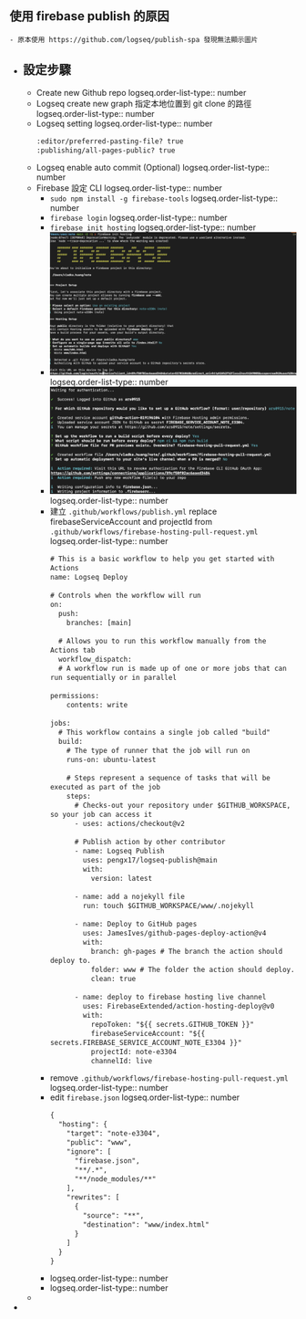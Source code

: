 ## 使用 firebase publish 的原因
	- 原本使用 https://github.com/logseq/publish-spa 發現無法顯示圖片
- ## 設定步驟
	- Create new Github repo
	  logseq.order-list-type:: number
	- Logseq create new graph 指定本地位置到 git clone 的路徑
	  logseq.order-list-type:: number
	- Logseq setting
	  logseq.order-list-type:: number
	  ```
	  :editor/preferred-pasting-file? true
	  :publishing/all-pages-public? true
	  ```
	- Logseq enable auto commit (Optional)
	  logseq.order-list-type:: number
	- Firebase 設定 CLI
	  logseq.order-list-type:: number
		- `sudo npm install -g firebase-tools`
		  logseq.order-list-type:: number
		- `firebase login`
		  logseq.order-list-type:: number
		- `firebase init hosting`
		  logseq.order-list-type:: number
		- ![image.png](../assets/image_1719212096536_0.png)
		  logseq.order-list-type:: number
		- ![image.png](../assets/image_1719212150032_0.png)
		  logseq.order-list-type:: number
		- 建立 `.github/workflows/publish.yml` replace firebaseServiceAccount and projectId from `.github/workflows/firebase-hosting-pull-request.yml`
		  logseq.order-list-type:: number
		  ```
		  # This is a basic workflow to help you get started with Actions
		  name: Logseq Deploy
		  
		  # Controls when the workflow will run
		  on:
		    push:
		      branches: [main]
		  
		    # Allows you to run this workflow manually from the Actions tab
		    workflow_dispatch:
		    # A workflow run is made up of one or more jobs that can run sequentially or in parallel
		  
		  permissions:
		      contents: write
		  
		  jobs:
		    # This workflow contains a single job called "build"
		    build:
		      # The type of runner that the job will run on
		      runs-on: ubuntu-latest
		  
		      # Steps represent a sequence of tasks that will be executed as part of the job
		      steps:
		        # Checks-out your repository under $GITHUB_WORKSPACE, so your job can access it
		        - uses: actions/checkout@v2
		        
		        # Publish action by other contributor
		        - name: Logseq Publish
		          uses: pengx17/logseq-publish@main
		          with:
		            version: latest
		  
		        - name: add a nojekyll file
		          run: touch $GITHUB_WORKSPACE/www/.nojekyll
		  
		        - name: Deploy to GitHub pages
		          uses: JamesIves/github-pages-deploy-action@v4
		          with:
		            branch: gh-pages # The branch the action should deploy to.
		            folder: www # The folder the action should deploy.
		            clean: true
		  
		        - name: deploy to firebase hosting live channel
		          uses: FirebaseExtended/action-hosting-deploy@v0
		          with:
		            repoToken: "${{ secrets.GITHUB_TOKEN }}"
		            firebaseServiceAccount: "${{ secrets.FIREBASE_SERVICE_ACCOUNT_NOTE_E3304 }}"
		            projectId: note-e3304
		            channelId: live
		  ```
		- remove `.github/workflows/firebase-hosting-pull-request.yml`
		  logseq.order-list-type:: number
		- edit `firebase.json`
		  logseq.order-list-type:: number
		  ```
		  {
		    "hosting": {
		      "target": "note-e3304",
		      "public": "www",
		      "ignore": [
		        "firebase.json",
		        "**/.*",
		        "**/node_modules/**"
		      ],
		      "rewrites": [
		        {
		          "source": "**",
		          "destination": "www/index.html"
		        }
		      ]
		    }
		  }
		  ```
		- logseq.order-list-type:: number
		- logseq.order-list-type:: number
	-
-